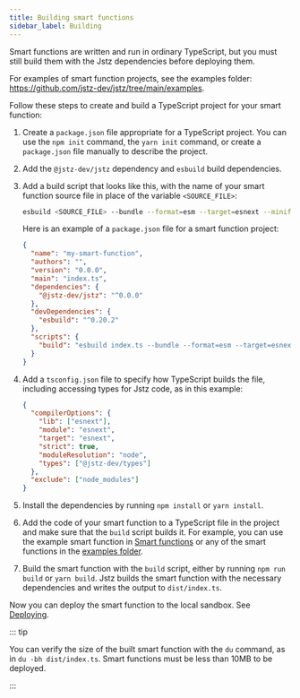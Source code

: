 ```yaml
---
title: Building smart functions
sidebar_label: Building
---
```


Smart functions are written and run in ordinary TypeScript, but you must still build them with the Jstz dependencies before deploying them.

For examples of smart function projects, see the examples folder: https://github.com/jstz-dev/jstz/tree/main/examples.

Follow these steps to create and build a TypeScript project for your smart function:

1. Create a `package.json` file appropriate for a TypeScript project.
   You can use the `npm init` command, the `yarn init` command, or create a `package.json` file manually to describe the project.

1. Add the `@jstz-dev/jstz` dependency and `esbuild` build dependencies.

1. Add a build script that looks like this, with the name of your smart function source file in place of the variable `<SOURCE_FILE>`:

   ```bash
   esbuild <SOURCE_FILE> --bundle --format=esm --target=esnext --minify --outfile=dist/index.js
   ```

   Here is an example of a `package.json` file for a smart function project:

   ```json
   {
     "name": "my-smart-function",
     "authors": "",
     "version": "0.0.0",
     "main": "index.ts",
     "dependencies": {
       "@jstz-dev/jstz": "^0.0.0"
     },
     "devDependencies": {
       "esbuild": "^0.20.2"
     },
     "scripts": {
       "build": "esbuild index.ts --bundle --format=esm --target=esnext --minify --outfile=dist/index.js"
     }
   }
   ```

1. Add a `tsconfig.json` file to specify how TypeScript builds the file, including accessing types for Jstz code, as in this example:

   ```json
   {
     "compilerOptions": {
       "lib": ["esnext"],
       "module": "esnext",
       "target": "esnext",
       "strict": true,
       "moduleResolution": "node",
       "types": ["@jstz-dev/types"]
     },
     "exclude": ["node_modules"]
   }
   ```

1. Install the dependencies by running `npm install` or `yarn install`.

1. Add the code of your smart function to a TypeScript file in the project and make sure that the `build` script builds it.
   For example, you can use the example smart function in [Smart functions](/functions/overview) or any of the smart functions in the [examples folder](https://github.com/jstz-dev/jstz/tree/main/examples).

1. Build the smart function with the `build` script, either by running `npm run build` or `yarn build`.
   Jstz builds the smart function with the necessary dependencies and writes the output to `dist/index.ts`.

Now you can deploy the smart function to the local sandbox.
See [Deploying](/functions/deploying).

::: tip

You can verify the size of the built smart function with the `du` command, as in `du -bh dist/index.ts`.
Smart functions must be less than 10MB to be deployed.

:::
